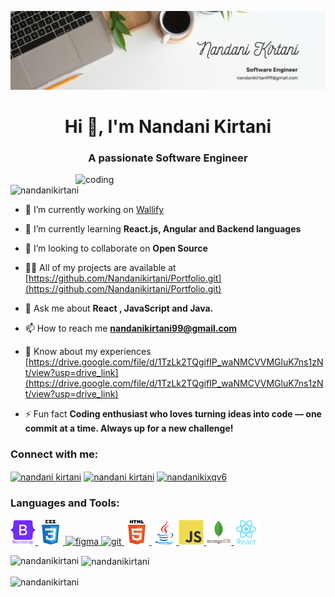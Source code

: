 ![logo](https://github.com/Nandanikirtani/NandaniKirtani/blob/main/banner.jpeg)
<h1 align="center">Hi 👋, I'm Nandani Kirtani</h1>
<h3 align="center">A passionate Software Engineer</h3>

<img align="right" width="400px" alt="coding" src= "https://camo.githubusercontent.com/5bf0da46c5398f75e2ec953592c02afcf69379dcdb12a0c2922654a57b51fce2/68747470733a2f2f63646e2e6472696262626c652e636f6d2f75736572732f313336343032392f73637265656e73686f74732f31363039333236382f6d656469612f36386538326137666234393034363134613930363664366235343063313462322e676966">

<p align="left"> <img src="https://komarev.com/ghpvc/?username=nandanikirtani&label=Profile%20views&color=0e75b6&style=flat" alt="nandanikirtani" /> </p>

- 🔭 I’m currently working on [Wallify](https://github.com/Nandanikirtani/Wallify.git)

- 🌱 I’m currently learning **React.js, Angular and Backend languages**

- 👯 I’m looking to collaborate on **Open Source**

- 👨‍💻 All of my projects are available at [https://github.com/Nandanikirtani/Portfolio.git](https://github.com/Nandanikirtani/Portfolio.git)

- 💬 Ask me about **React , JavaScript and Java.**

- 📫 How to reach me **nandanikirtani99@gmail.com**

- 📄 Know about my experiences [https://drive.google.com/file/d/1TzLk2TQgifIP_waNMCVVMGluK7ns1zNt/view?usp=drive_link](https://drive.google.com/file/d/1TzLk2TQgifIP_waNMCVVMGluK7ns1zNt/view?usp=drive_link)

- ⚡ Fun fact **Coding enthusiast who loves turning ideas into code — one commit at a time. Always up for a new challenge!**

<h3 align="left">Connect with me:</h3>
<p align="left">
<a href="https://linkedin.com/in/nandani kirtani" target="blank"><img align="center" src="https://raw.githubusercontent.com/rahuldkjain/github-profile-readme-generator/master/src/images/icons/Social/linked-in-alt.svg" alt="nandani kirtani" height="30" width="40" /></a>
<a href="https://www.leetcode.com/nandani kirtani" target="blank"><img align="center" src="https://raw.githubusercontent.com/rahuldkjain/github-profile-readme-generator/master/src/images/icons/Social/leet-code.svg" alt="nandani kirtani" height="30" width="40" /></a>
<a href="https://auth.geeksforgeeks.org/user/nandanikixqv6" target="blank"><img align="center" src="https://raw.githubusercontent.com/rahuldkjain/github-profile-readme-generator/master/src/images/icons/Social/geeks-for-geeks.svg" alt="nandanikixqv6" height="30" width="40" /></a>
</p>

<h3 align="left">Languages and Tools:</h3>
<p align="left"> <a href="https://getbootstrap.com" target="_blank" rel="noreferrer"> <img src="https://raw.githubusercontent.com/devicons/devicon/master/icons/bootstrap/bootstrap-plain-wordmark.svg" alt="bootstrap" width="40" height="40"/> </a> <a href="https://www.w3schools.com/css/" target="_blank" rel="noreferrer"> <img src="https://raw.githubusercontent.com/devicons/devicon/master/icons/css3/css3-original-wordmark.svg" alt="css3" width="40" height="40"/> </a> <a href="https://www.figma.com/" target="_blank" rel="noreferrer"> <img src="https://www.vectorlogo.zone/logos/figma/figma-icon.svg" alt="figma" width="40" height="40"/> </a> <a href="https://git-scm.com/" target="_blank" rel="noreferrer"> <img src="https://www.vectorlogo.zone/logos/git-scm/git-scm-icon.svg" alt="git" width="40" height="40"/> </a> <a href="https://www.w3.org/html/" target="_blank" rel="noreferrer"> <img src="https://raw.githubusercontent.com/devicons/devicon/master/icons/html5/html5-original-wordmark.svg" alt="html5" width="40" height="40"/> </a> <a href="https://www.java.com" target="_blank" rel="noreferrer"> <img src="https://raw.githubusercontent.com/devicons/devicon/master/icons/java/java-original.svg" alt="java" width="40" height="40"/> </a> <a href="https://developer.mozilla.org/en-US/docs/Web/JavaScript" target="_blank" rel="noreferrer"> <img src="https://raw.githubusercontent.com/devicons/devicon/master/icons/javascript/javascript-original.svg" alt="javascript" width="40" height="40"/> </a> <a href="https://www.mongodb.com/" target="_blank" rel="noreferrer"> <img src="https://raw.githubusercontent.com/devicons/devicon/master/icons/mongodb/mongodb-original-wordmark.svg" alt="mongodb" width="40" height="40"/> </a> <a href="https://reactjs.org/" target="_blank" rel="noreferrer"> <img src="https://raw.githubusercontent.com/devicons/devicon/master/icons/react/react-original-wordmark.svg" alt="react" width="40" height="40"/> </a> </p>

<p><img align="left" src="https://github-readme-stats.vercel.app/api/top-langs?username=nandanikirtani&show_icons=true&locale=en&layout=compact" alt="nandanikirtani" /></p>

<p>&nbsp;<img align="center" src="https://github-readme-stats.vercel.app/api?username=nandanikirtani&show_icons=true&locale=en" alt="nandanikirtani" /></p>

<p><img align="center" src="https://github-readme-streak-stats.herokuapp.com/?user=nandanikirtani&" alt="nandanikirtani" /></p>
